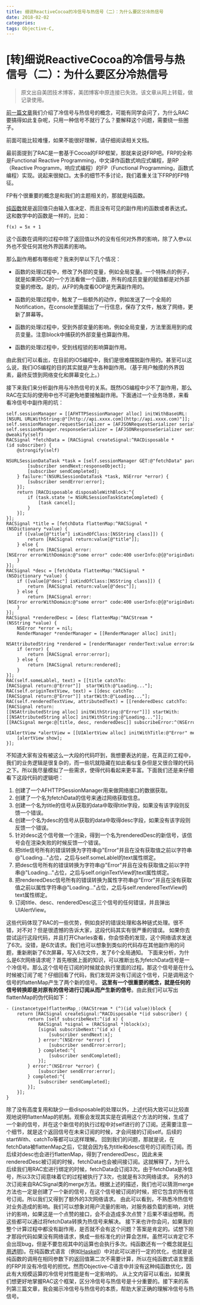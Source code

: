 ```yaml
---
title: 细说ReactiveCocoa的冷信号与热信号（二）：为什么要区分冷热信号
date: 2018-02-02
categories:
tags: Objective-C,
---
```


# [转]细说ReactiveCocoa的冷信号与热信号（二）：为什么要区分冷热信号

>原文出自美团技术博客，美团博客中原连接已失效。该文章从网上转载，做记录使用。

<!--[前一篇文章](http://tech.meituan.com/talk-about-reactivecocoas-cold-signal-and-hot-signal-part-1.html)-->
[前一篇文章](https://linco1028.github.io/blog/2018/02/02/RAC1/)我们介绍了冷信号与热信号的概念，可能有同学会问了，为什么RAC要搞得如此复杂呢，只用一种信号不就行了么？要解释这个问题，需要绕一些圈子。

前面可能比较难懂，如果不能很好理解，请仔细阅读相关文档。

最前面提到了RAC是一套基于Cocoa的FRP框架，那就来说说FRP吧。FRP的全称是Functional Reactive Programming，中文译作函数式响应式编程，是RP（Reactive Programm，响应式编程）的FP（Functional Programming，函数式编程）实现。说起来很拗口。太多的细节不多讨论，我们着重关注下FRP的FP特征。

FP有个很重要的概念是和我们的主题相关的，那就是纯函数。

[纯函数](https://en.wikipedia.org/wiki/Pure_function)就是返回值只由输入值决定、而且没有可见的副作用)的函数或者表达式。这和数学中的函数是一样的，比如：  

`f(x) = 5x + 1`

这个函数在调用的过程中除了返回值以外的没有任何对外界的影响，除了入参x以外也不受任何其他外界因素的影响。

那么副作用都有哪些呢？我来列举以下几个情况：

*   函数的处理过程中，修改了外部的变量，例如全局变量。一个特殊点的例子，就是如果把OC的一个方法看做一个函数，所有的成员变量的赋值都是对外部变量的修改。是的，从FP的角度看OOP是充满副作用的。

*   函数的处理过程中，触发了一些额外的动作，例如发送了一个全局的Notification，在console里面输出了一行信息，保存了文件，触发了网络，更新了屏幕等。

*   函数的处理过程中，受到外部变量的影响，例如全局变量，方法里面用到的成员变量。注意block中捕获的外部变量也算副作用。

*   函数的处理过程中，受到线程锁的影响算副作用。

由此我们可以看出，在目前的iOS编程中，我们是很难摆脱副作用的。甚至可以这么说，我们iOS编程的目的其实就是产生各种副作用。（基于用户触摸的外界因素，最终反馈到网络变化和屏幕变化上。）

接下来我们来分析副作用与冷热信号的关系。既然iOS编程中少不了副作用，那么RAC在实际的使用中也不可避免地要接触副作用。下面通过一个业务场景，来看看冷信号中副作用的坑：  

```
self.sessionManager = [[AFHTTPSessionManager alloc] initWithBaseURL:[NSURL URLWithString:@"[http://api.xxxx.com](http://api.xxxx.com)"]];
self.sessionManager.requestSerializer = [AFJSONRequestSerializer serializer];
self.sessionManager.responseSerializer = [AFJSONResponseSerializer serializer];
@weakify(self)
RACSignal *fetchData = [RACSignal createSignal:^RACDisposable *(id subscriber) {
    @strongify(self)
    NSURLSessionDataTask *task = [self.sessionManager GET:@"fetchData" parameters:@{@"someParameter": @"someValue"} success:^(NSURLSessionDataTask *task, id responseObject) {
        [subscriber sendNext:responseObject];
        [subscriber sendCompleted];
    } failure:^(NSURLSessionDataTask *task, NSError *error) {
        [subscriber sendError:error];
    }];
    return [RACDisposable disposableWithBlock:^{
        if (task.state != NSURLSessionTaskStateCompleted) {
            [task cancel];
        }
    }];
}];
RACSignal *title = [fetchData flattenMap:^RACSignal *(NSDictionary *value) {
    if ([value[@"title"] isKindOfClass:[NSString class]]) {
        return [RACSignal return:value[@"title"]];
    } else {
        return [RACSignal error:[NSError errorWithDomain:@"some error" code:400 userInfo:@{@"originData": value}]];
    }
}];
RACSignal *desc = [fetchData flattenMap:^RACSignal *(NSDictionary *value) {
    if ([value[@"desc"] isKindOfClass:[NSString class]]) {
        return [RACSignal return:value[@"desc"]];
    } else {
        return [RACSignal error:[NSError errorWithDomain:@"some error" code:400 userInfo:@{@"originData": value}]];
    }
}];
RACSignal *renderedDesc = [desc flattenMap:^RACStream *(NSString *value) {
    NSError *error = nil;
    RenderManager *renderManager = [[RenderManager alloc] init];
    NSAttributedString *rendered = [renderManager renderText:value error:&error];
    if (error) {
        return [RACSignal error:error];
    } else {
        return [RACSignal return:rendered];
    }
}];
RAC(self.someLablel, text) = [[title catchTo:[RACSignal return:@"Error"]]  startWith:@"Loading..."];
RAC(self.originTextView, text) = [[desc catchTo:[RACSignal return:@"Error"]] startWith:@"Loading..."];
RAC(self.renderedTextView, attributedText) = [[renderedDesc catchTo:[RACSignal return:[[NSAttributedString alloc] initWithString:@"Error"]]] startWith:[[NSAttributedString alloc] initWithString:@"Loading..."]];
[[RACSignal merge:@[title, desc, renderedDesc]] subscribeError:^(NSError *error) {
    UIAlertView *alertView = [[UIAlertView alloc] initWithTitle:@"Error" message:error.domain delegate:nil cancelButtonTitle:@"OK" otherButtonTitles:nil];
    [alertView show];
}];
```
不知道大家有没有被这么一大段的代码吓到，我想要表达的是，在真正的工程中，我们的业务逻辑是很复杂的，而一些坑就隐藏在如此看似复杂但是又很合理的代码之下。所以我尽量模拟了一些需求，使得代码看起来更丰富。下面我们还是来仔细看下这段代码的逻辑吧：
1.  创建了一个AFHTTPSessionManager用来做网络接口的数据获取。
2.  创建了一个名为fetchData的信号来通过网络获取信息。
3.  创建一个名为title的信号从获取的data中取得title字段，如果没有该字段则反馈一个错误。
4.  创建一个名为desc的信号从获取的data中取得desc字段，如果没有该字段则反馈一个错误。
5.  针对desc这个信号做一个渲染，得到一个名为renderedDesc的新信号，该信号会在渲染失败的时候反馈一个错误。
6.  把title信号所有的错误转换为字符串@"Error"并且在没有获取值之前以字符串@"Loading..."占位，之后与self.someLablel的text属性绑定。
7.  把desc信号所有的错误转换为字符串@"Error"并且在没有获取值之前以字符串@"Loading..."占位，之后与self.originTextView的text属性绑定。
8.  把renderedDesc信号所有的错误转换为属性字符串@"Error"并且在没有获取值之前以属性字符串@"Loading..."占位，之后与self.renderedTextView的text属性绑定。
9.  订阅title、desc、renderedDesc这三个信号的任何错误，并且弹出UIAlertView。

这些代码体现了RAC的一些优势，例如良好的错误处理和各种链式处理。很不错，对不对？但是很遗憾的告诉大家，这段代码其实有很严重的错误。
如果你去尝试运行这段代码，并且打开Charles查看，你会惊奇的发现，这个网络请求发送了6次。没错，是6次请求。我们也可以想象到类似的代码存在其他副作用的问题，重新刷新了6次屏幕，写入6次文件，发了6个全局通知。
下面来分析，为什么是6次网络请求呢？首先根据上面的知识，可以推断出名为fetchData信号是一个冷信号。那么这个信号在订阅的时候就会执行里面的过程。那这个信号是在什么时候被订阅了呢？仔细回看了代码，我们发现并没有订阅这个信号，只是调用这个信号的flattenMap产生了两个新的信号。
**这里有一个很重要的概念，就是任何的信号转换即是对原有的信号进行订阅从而产生新的信号**。由此我们可以写出flattenMap的伪代码如下：  
```
- (instancetype)flattenMap_:(RACStream * (^)(id value))block {
    return [RACSignal createSignal:^RACDisposable *(id subscriber) {
        return [self subscribeNext:^(id x) {
            RACSignal *signal = (RACSignal *)block(x);
            [signal subscribeNext:^(id x) {
                [subscriber sendNext:x];
            } error:^(NSError *error) {
                [subscriber sendError:error];
            } completed:^{
                [subscriber sendCompleted];
            }];
        } error:^(NSError *error) {
            [subscriber sendError:error];
        } completed:^{
            [subscriber sendCompleted];
        }];
    }];
}
```

除了没有高度复用和缺少一些disposable的处理以外，上述代码大致可以比较直观地说明flattenMap的机制。观察会发现其实是在调用这个方法的时候，生成了一个新的信号，并在这个新信号的执行过程中对self进行的了订阅。还需要注意一个细节，就是这个返回信号在未来订阅的时候，才会间接的订阅self。后续的startWith、catchTo等都可以这样理解。
回到我们的问题，那就是说，在fetchData被flattenMap之后，它就会因为名为title和desc信号的订阅而订阅。而后续对desc也会进行flattenMap，得到了renderedDesc，因此未来renderedDesc被订阅的时候，fetchData也会被间接订阅。这就解释了，为什么后续我们用RAC宏进行绑定的时候，fetchData会订阅3次。由于fetchData是冷信号，所以3次订阅意味着它的过程被执行了3次，也就是有3次网络请求。
另外的3次订阅来自RACSignal类的merge方法。根据上述的描述，我们也可以猜测merge方法也一定是创建了一个新的信号，在这个信号被订阅的时候，把它包含的所有信号订阅。所以我们又得到了额外的3次网络请求。
由此可以看到，不熟悉冷热信号对业务造成的影响。我们可以想象对用户流量的影响，对服务器负载的影响，对统计的影响，如果这是一个点赞的接口，会不会造成多次点赞？后果不堪设想啊。而这些都可以通过将fetchData转换为热信号来解决。
接下来也许你会问，如果我的整个计算过程中都没有副作用，是否就不会有这个问题？答案是肯定的。试想下刚才那段代码如果没有网络请求，换成一些标准化的计算会怎样。虽然可以肯定它不会出现bug，但是不要忽视其中的运算也会执行多次。纯函数还有一个概念就是[引用透明](https://en.wikipedia.org/wiki/Referential_transparency_%28computer_science%29))。在纯函数式语言（例如[Haskell](https://www.haskell.org/)）中对此可以进行一定的优化，也就是说纯函数的调用在相同参数下的返回值第二次不需要计算，所以在纯函数式语言里面的FRP并没有冷信号的担忧。然而Objective-C语言中并没有这种纯函数优化，因此有大规模运算的冷信号对性能是有一定影响的。
从上文内容可以看出，如果我们想更好地掌握RAC这个框架，区分冷信号与热信号是十分重要的。接下来的系列第三篇文章，我会揭示冷信号与热信号的本质，帮助大家正确的理解冷信号与热信号。
